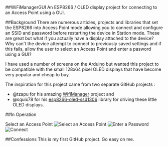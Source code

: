 ##WiFiManagerGUI
An ESP8266 / OLED display project for connecting to an Access Point using a GUI.

##Background
There are numerous articles, projects and libraries that set the ESP8266 into Access Point mode allowing you to connect and configure an SSID and password before restarting the device in Station mode.  These are great but what if you actually have a display attached to the device?  Why can't the device attempt to connect to previously saved settings and if this fails, allow the user to select an Access Point and enter a pasword using a GUI?

I have used a number of screens on the Arduino but wanted this project to be compatible with the small 128x64 pixel OLED displays that have become very popular and cheap to buy.

The inspiration for this project came from two separate GitHub projects :

* @tzapu for his amazing [WifiManager](https://github.com/tzapu/WiFiManager) project and 
* @squix78 for his [esp8266-oled-ssd1306](https://github.com/squix78/esp8266-oled-ssd1306) library for driving these little OLED displays.

##In Operation

Select an Access Point
![Select an Access Point](https://github.com/filmote/WiFiManagerGUI/blob/master/images/WiFiManagerGUI_1_sml.jpg)
![Enter a Password](https://github.com/filmote/WiFiManagerGUI/blob/master/images/WiFiManagerGUI_2_sml.jpg)
![Connect](https://github.com/filmote/WiFiManagerGUI/blob/master/images/WiFiManagerGUI_3_sml.jpg)

##Confessions 
This is my first GitHub project.  Go easy on me.